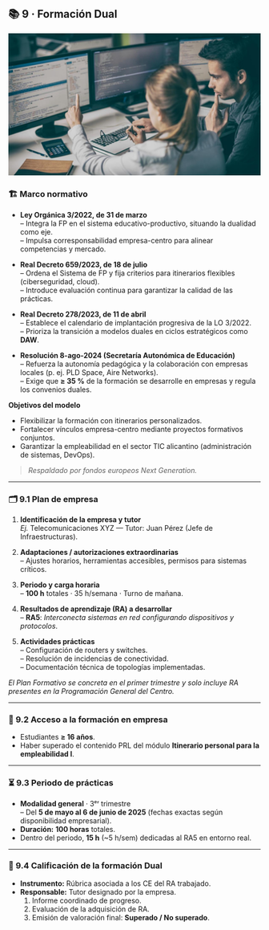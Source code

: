 ## 📚 9 · Formación Dual
![Estudiante realizando formación en empresa](img/dual.jpg)

### 🏗️ Marco normativo
* **Ley Orgánica 3/2022, de 31 de marzo**  
  – Integra la FP en el sistema educativo-productivo, situando la dualidad como eje.  
  – Impulsa corresponsabilidad empresa-centro para alinear competencias y mercado.

* **Real Decreto 659/2023, de 18 de julio**  
  – Ordena el Sistema de FP y fija criterios para itinerarios flexibles (ciberseguridad, cloud).  
  – Introduce evaluación continua para garantizar la calidad de las prácticas.

* **Real Decreto 278/2023, de 11 de abril**  
  – Establece el calendario de implantación progresiva de la LO 3/2022.  
  – Prioriza la transición a modelos duales en ciclos estratégicos como **DAW**.

* **Resolución 8-ago-2024 (Secretaría Autonómica de Educación)**  
  – Refuerza la autonomía pedagógica y la colaboración con empresas locales (p. ej. PLD Space, Aire Networks).  
  – Exige que **≥ 35 %** de la formación se desarrolle en empresas y regula los convenios duales.

**Objetivos del modelo**  
* Flexibilizar la formación con itinerarios personalizados.  
* Fortalecer vínculos empresa-centro mediante proyectos formativos conjuntos.  
* Garantizar la empleabilidad en el sector TIC alicantino (administración de sistemas, DevOps).  

> *Respaldado por fondos europeos Next Generation.*

---

### 🗂️ 9.1 Plan de empresa
1. **Identificación de la empresa y tutor**  
   *Ej.* Telecomunicaciones XYZ — Tutor: Juan Pérez (Jefe de Infraestructuras).

2. **Adaptaciones / autorizaciones extraordinarias**  
   – Ajustes horarios, herramientas accesibles, permisos para sistemas críticos.

3. **Periodo y carga horaria**  
   – **100 h** totales · 35 h/semana · Turno de mañana.

4. **Resultados de aprendizaje (RA) a desarrollar**  
   – **RA5**: *Interconecta sistemas en red configurando dispositivos y protocolos*.

5. **Actividades prácticas**  
   – Configuración de routers y switches.  
   – Resolución de incidencias de conectividad.  
   – Documentación técnica de topologías implementadas.

*El Plan Formativo se concreta en el primer trimestre y solo incluye RA presentes en la Programación General del Centro.*

---

### 🔑 9.2 Acceso a la formación en empresa
* Estudiantes **≥ 16 años**.  
* Haber superado el contenido PRL del módulo **Itinerario personal para la empleabilidad I**.

---

### ⏳ 9.3 Periodo de prácticas
* **Modalidad general** · 3ᵉʳ trimestre  
  – Del **5 de mayo al 6 de junio de 2025** (fechas exactas según disponibilidad empresarial).  
* **Duración:** **100 horas** totales.  
* Dentro del periodo, **15 h** (~5 h/sem) dedicadas al RA5 en entorno real.

---

### 📝 9.4 Calificación de la formación Dual
* **Instrumento:** Rúbrica asociada a los CE del RA trabajado.  
* **Responsable:** Tutor designado por la empresa.  
  1. Informe coordinado de progreso.  
  2. Evaluación de la adquisición de RA.  
  3. Emisión de valoración final: **Superado / No superado**.

